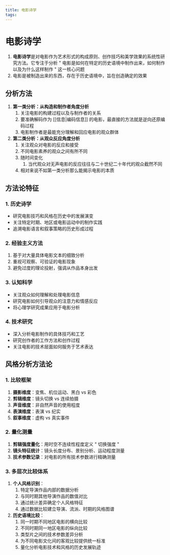 ```yaml
---
title: 电影诗学
tags:
---
```


# 电影诗学

1. **电影诗学**是对电影作为艺术形式的构成原则、创作技巧和美学效果的系统性研究方法。它专注于分析 " 电影是如何在特定的历史语境中制作出来，如何制作以及为什么这样制作 " 这一核心问题
2. 电影是被制造出来的东西，存在于历史语境中，旨在创造确定的效果

## 分析方法

1. **第一类分析：从构造和制作者角度分析**
	1. 关注电影的构建过程以及与制作者的关系
	2. 要准确解码作为 [[信息|编码信息]] 的电影，最直接的方法就是逆向还原编码过程
	3. 电影制作者是最能充分理解和回应电影的观众群体
2. **第二类分析：从观众反应角度分析**
	1. 关注观众对电影的反应和接受
	2. 不同电影素养的观众之间有所不同
	3. 随时间变化
		1. 当代观众对无声电影的反应往往与二十世纪二十年代的观众截然不同
	4. 相对来说不如第一类分析那么能揭示电影的本质

## 方法论特征

### 1. **历史诗学**

- 研究电影技巧和风格在历史中的发展演变
- 关注特定时期、地区或电影运动中的制作实践
- 追溯电影语言和叙事策略的历史形成过程

### 2. **经验主义方法**

1. 基于对大量具体电影文本的细致分析
2. 重视可观察、可验证的电影现象
3. 避免过度的理论投射，强调从作品本身出发

### 3. **认知科学**

- 关注观众如何理解和处理电影信息
- 研究电影如何引导观众的注意力和情感反应
- 将心理学研究成果应用于电影分析

### 4. **技术研究**

- 深入分析电影制作的具体技巧和工艺
- 研究创作者的工作方法和创作过程
- 关注电影的技术层面如何服务于艺术表达

## 风格分析方法论

### 1. 比较框架

1. **摄影维度**：变焦、机位运动、黑白 vs 彩色
2. **剪辑维度**：镜头切换 vs 连续拍摄
3. **声音维度**：非自然声音的使用程度
4. **表演维度**：表演 vs 纪实
5. **叙事维度**：虚构 vs 真实事件

### 2. 量化测量

1. **剪辑强度量化**：用时空不连续性程度定义 " 切换强度 "
2. **镜头特征统计**：镜头长度分布、景别分析、运动程度测量
3. **技术参数记录**：对电影的所有技术参数进行精确测量

### 3. 多层次比较体系

1. **个人风格识别**：
	1. 特定导演作品内部的数据分析
	2. 与同时期其他导演作品的数值对比
	3. 通过统计差异确定个人风格特征
	4. 通过数据比较建立导演、流派、时期的风格图谱
2. **历史语境比较**：
	1. 同一时期不同地区电影的横向比较
	2. 不同时期同一地区电影的纵向比较
	3. 类型片之间的技术参数差异分析
	4. 为不同电影文化间的客观比较提供统一标准
	5. 量化分析电影技术和风格的历史发展轨迹